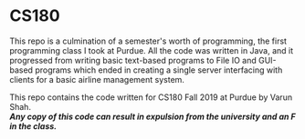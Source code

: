 # CS180
This repo is a culmination of a semester's worth of programming, the first programming class I took at Purdue.
All the code was written in Java, and it progressed from writing basic text-based programs to File IO and GUI-based programs which ended in creating a single server interfacing with clients for a basic airline management system.


This repo contains the code written for CS180 Fall 2019 at Purdue by Varun Shah. <br>
***Any copy of this code can result in expulsion from the university and an F in the class.***
